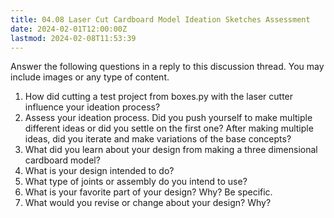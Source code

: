```yaml
---
title: 04.08 Laser Cut Cardboard Model Ideation Sketches Assessment
date: 2024-02-01T12:00:00Z
lastmod: 2024-02-08T11:53:39
---
```


Answer the following questions in a reply to this discussion thread. You may include images or any type of content.

1. How did cutting a test project from boxes.py with the laser cutter influence your ideation process?
2. Assess your ideation process. Did you push yourself to make multiple different ideas or did you settle on the first one? After making multiple ideas, did you iterate and make variations of the base concepts?
3. What did you learn about your design from making a three dimensional cardboard model?
4. What is your design intended to do?
5. What type of joints or assembly do you intend to use?
6. What is your favorite part of your design? Why? Be specific.
7. What would you revise or change about your design? Why?

